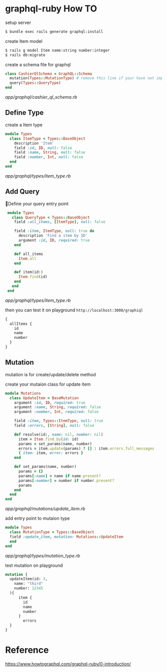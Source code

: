 # graphql-ruby How TO
setup server
```bash
$ bundle exec rails generate graphql:install
```

create Item model 
```bash
$ rails g model Item name:string number:integer
$ rails db:migrate
```

create a schema file for graphql

```ruby
class CashierQlSchema < GraphQL::Schema
  mutation(Types::MutationType) # remove this line if your have not implement mutation yet
  query(Types::QueryType)
end
```
_app/graphql/cashier_ql_schema.rb_

## Define Type
create a Item type
```ruby
module Types
  class ItemType < Types::BaseObject
    description 'Item'
    field :id, ID, null: false
    field :name, String, null: false
    field :number, Int, null: false
  end
end
```
_app/graphql/types/item_type.rb_


## Add Query 
Define your query entry point

```ruby
 module Types
   class QueryType < Types::BaseObject
    field :all_items, [ItemType], null: false

    field :item, ItemType, null: true do
      description 'Find a item by ID'
      argument :id, ID, required: true
    end

    def all_items
      Item.all
    end

    def item(id:)
      Item.find(id)
    end
   end
 end
```
_app/graphql/types/item_type.rb_

then you can test it on playground `http://localhost:3000/graphiql`
```graphql
{
  allItems {
    id
    name
    number
  }
}
```
## Mutation
mutation is for create/update/delete method

create your mutaion class for update item
```ruby
module Mutations
  class UpdateItem < BaseMutation
    argument :id, ID, required: true
    argument :name, String, required: false
    argument :number, Int, required: false

    field :item, Types::ItemType, null: true
    field :errors, [String], null: false

    def resolve(id:, name: nil, number: nil)
      item = Item.find_by(id: id)
      params = set_params(name, number)
      errors = item.update(params) ? [] : item.errors.full_messages
      { item: item, error: errors }
    end

    def set_params(name, number)
      params = {}
      params[:name] = name if name.present?
      params[:number] = number if number.present?
      params
    end
  end
end

```
_app/graphql/mutations/update_item.rb_

add entry point to mutaion type
```ruby
module Types
  class MutationType < Types::BaseObject
  field :update_item, mutation: Mutations::UpdateItem  
  end
end
```
_app/graphql/types/mutation_type.rb_

test mutation on playground
```graphql
mutation {
  updateItem(id: 3,  
    name: "third"
    number: 12345
  ){
      item {
        id
        name
        number
      }
    	errors 
  } 
}
```


# Reference 
https://www.howtographql.com/graphql-ruby/0-introduction/
